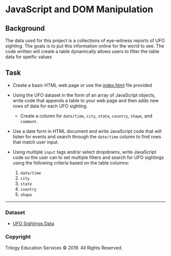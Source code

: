 #  JavaScript and DOM Manipulation

## Background
The data used for this project is a collections of  eye-witness reports of UFO sighting. The goals  is to put this information online for the world to see. The code written will  create a table dynamically allows users to filter the table data for speific values


## Task

* Create a basic HTML web page or use the [index.html](StarterCode/index.html) file provided 

* Using the UFO dataset in the form of an array of JavaScript objects, write code that appends a table to your web page and then adds new rows of data for each UFO sighting.

  * Create a column for `date/time`, `city`, `state`, `country`, `shape`, and `comment`.

* Use a date form in  HTML document and write JavaScript code that will listen for events and search through the `date/time` column to find rows that match user input.


* Using multiple `input` tags and/or select dropdowns, write JavaScript code so the user can to set multiple filters and search for UFO sightings using the following criteria based on the table columns:

  1. `date/time`
  2. `city`
  3. `state`
  4. `country`
  5. `shape`

- - -

### Dataset

* [UFO Sightings Data](StarterCode/static/js/data.js)



### Copyright

Trilogy Education Services © 2019. All Rights Reserved.
